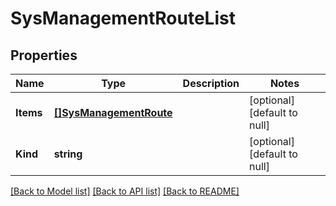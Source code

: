 # SysManagementRouteList

## Properties
Name | Type | Description | Notes
------------ | ------------- | ------------- | -------------
**Items** | [**[]SysManagementRoute**](sys_managementRoute.md) |  | [optional] [default to null]
**Kind** | **string** |  | [optional] [default to null]

[[Back to Model list]](../README.md#documentation-for-models) [[Back to API list]](../README.md#documentation-for-api-endpoints) [[Back to README]](../README.md)


